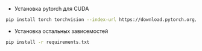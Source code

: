 - Установка pytorch для CUDA
```bash
pip install torch torchvision --index-url https://download.pytorch.org/whl/cu124
```

- Установка остальных зависемостей
```bash
pip install -r requirements.txt
```